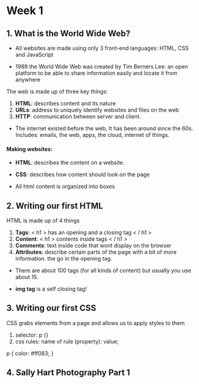 # Week 1

## 1. What is the World Wide Web?

- All websites are made using only 3 front-end languages: HTML, CSS and JavaScript

- 1989 the World Wide Web was created by Tim Berners Lee: an open platform to be able to share information easily and locate it from anywhere

The web is made up of three key things:

1. **HTML**: describes content and its nature
2. **URLs**: address to uniquely identify websites and files on the web
3. **HTTP**: communication between server and client. 

-  The internet existed before the web, It has been around since the 60s. Includes: emails, the web, apps, the cloud, internet of things. 


#### Making websites:

- **HTML**: describes the content on a website. 
- **CSS**: describes how content should look on the page

- All html content is organized into boxes

## 2. Writing our first HTML

HTML is made up of 4 things

1. **Tags**: < h1 > has an opening and a closing tag < / h1 >
2. **Content**: < h1 > contents inside tags < / h1 >
3. **Comments**: text inside code that wont display on the browser
4. **Attributes**: describe certain parts of the page with a bit of more information. the go in the opening tag.

- There are about 100 tags (for all kinds of content) but usually you use about 15.

- **img tag** is a self closing tag!

## 3. Writing our first CSS

CSS grabs elements from a page and allows us to apply styles to them

1. selector: p {}
2. css rules: name of rule (property): value;

p {
    color: #ff083;
}

## 4. Sally Hart Photography Part 1



